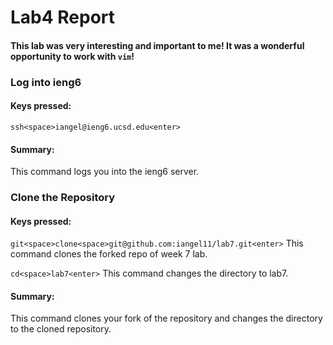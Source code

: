 # Lab4 Report

#### This lab was very interesting and important to me! It was a wonderful opportunity to work with `vim`!

### Log into ieng6

#### Keys pressed:
  
  `ssh<space>iangel@ieng6.ucsd.edu<enter>`

#### Summary:
This command logs you into the ieng6 server.

### Clone the Repository

#### Keys pressed:

  `git<space>clone<space>git@github.com:iangel11/lab7.git<enter>` This command clones the forked repo of week 7 lab.
  
  `cd<space>lab7<enter>` This command changes the directory to lab7.

#### Summary: 
This command clones your fork of the repository and changes the directory to the cloned repository.

